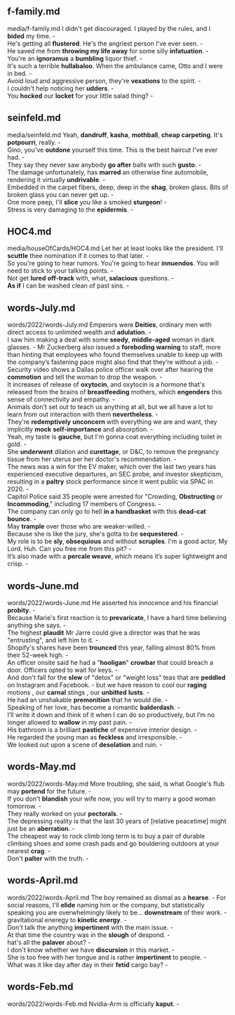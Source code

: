 ## f-family.md ## 
media/f-family.md
I didn't get discouraged. I played by the rules, and I **bided** my time. -  
He's getting all **flustered**. He's the angriest person I've ever seen. -  
He saved me from **throwing my life away** for some silly **infatuation**. -  
You're an **ignoramus** a **bumbling** liquor thief. -  
It's such a terrible **hullabaloo**. When the ambulance came, Otto and I were in bed. -  
Avoid loud and aggressive person, they're **vexations** to the spirit. -  
I couldn't help noticing her **udders**. -  
You **hocked** our **locket** for your little salad thing? -   

## seinfeld.md ## 
media/seinfeld.md
Yeah, **dandruff**, **kasha**, **mothball**, **cheap carpeting**. It's **potpourri**, really. -  
Gino, you've **outdone** yourself this time. This is the best haircut I've ever had. -  
They say they never saw anybody **go after** balls with such **gusto**. -  
The damage unfortunately, has **marred** an otherwise fine automobile, rendering it virtually **undrivable**. -  
Embedded in the carpet fibers, deep, deep in the **shag**, broken glass. Bits of broken glass you can never get up. -    
One more peep, I'll **slice** you like a smoked **sturgeon**! -  
Stress is very damaging to the **epidermis**. -  

## HOC4.md ## 
media/houseOfCards/HOC4.md
Let her at least looks like the president. I'll **scuttle** thee nomination if it comes to that later. -  
So you're going to hear rumors. You're going to hear **innuendos**. You will need to stick to your talking points. -   
Not get **lured** **off-track** with, what, **salacious** questions. -  
**As if** I can be washed clean of past sins. -  

## words-July.md ## 
words/2022/words-July.md
Emperors were **Deities**, ordinary men with direct access to unlimited wealth and **adulation**. -  
I saw him making a deal with some **seedy**, **middle-aged** woman in dark glasses. - 
Mr Zuckerberg also issued a **foreboding warning** to staff, more than hinting that employees who found themselves unable to keep up with the company’s fastening pace might also find that they’re without a job. -  
Security video shows a Dallas police officer walk over after hearing the **commotion** and tell the woman to drop the weapon. -  
It increases of release of **oxytocin**, and oxytocin is a hormone that's released from the brains of **breastfeeding** mothers, which **engenders** this sense of connectivity and empathy. -  
Animals don't set out to teach us anything at all, but we all have a lot to learn from out interaction with them **nevertheless**. -   
They're **redemptively** **unconcern** with everything we are and want, they implicitly **mock** **self-importance** and absorption. -  
Yeah, my taste is **gauche**, but I'm gonna coat everything including toilet in gold. -  
She **underwent** dilation and **curettage**, or D&C, to remove the pregnancy tissue from her uterus per her doctor's recommendation. -  
The news was a win for the EV maker, which over the last two years has experienced executive departures, an SEC probe, and investor skepticism, resulting in a **paltry** stock performance since it went public via SPAC in 2020. -  
Capitol Police said 35 people were arrested for "Crowding, **Obstructing** or **Incommoding**," including 17 members of Congress. -  
The company can only go to hell **in a handbasket** with this **dead-cat bounce**. -  
May **trample** over those who are weaker-willed. -  
Because she is like the jury, she's gotta to be **sequestered**. -  
My role is to be **sly**, **obsequious** and without **scruples**. I'm a good actor, My Lord. Huh. Can you free me from this pit? -  
It’s also made with a **percale weave**, which means it’s super lightweight and crisp. -  

## words-June.md ## 
words/2022/words-June.md
He asserted his innocence and his financial **probity**.  -  
Because Marie's first reaction is to **prevaricate**, I have a hard time believing anything she says. -  
The highest **plaudit** Mr Jarre could give a director was that he was "entrusting", and left him to it. -  
Shopify's shares have been **trounced** this year, falling almost 80% from their 52-week high. -  
An officer onsite said he had a "**hooligan**" **crowbar** that could breach a door. Officers opted to wait for keys. -  
And don't fall for the **slew** of "detox" or "weight loss" teas that are **peddled** on Instagram and Facebook. - 
but we have reason to cool our **raging** motions , our **carnal** stings , our **unbitted** **lusts**. -  
He had an unshakable **premonition** that he would die. -  
Speaking of her love, has become a romantic **balderdash**. -  
I’ll write it down and think of it when I can do so productively, but I’m no longer allowed to **wallow** in my past pain. -  
His bathroom is a brilliant **pastiche** of expensive interior design. -  
He regarded the young man as **feckless** and irresponsible. -  
We looked out upon a scene of **desolation** and ruin. -  

## words-May.md ## 
words/2022/words-May.md
More troubling, she said, is what Google's flub may **portend** for the future. -  
If you don't **blandish** your wife now, you will try to marry a good woman tomorrow. -   
They really worked on your **pectorals**. -  
The depressing reality is that the last 30 years of [relative peacetime] might just be an **aberration**. -  
The cheapest way to rock climb long term is to buy a pair of durable climbing shoes and some crash pads and go bouldering outdoors at your nearest **crag**. -  
Don't **palter** with the truth. -  

## words-April.md ## 
words/2022/words-April.md
The boy remained as dismal as a **hearse**. - 
For social reasons, I'll **elide** naming him or the company, but statistically speaking you are overwhelmingly likely to be... **downstream** of their work. -  
gravitational eneregy to **kinetic energy**. -  
Don't talk the anything **impertinent** with the main issue. -  
At that time the country was in the **slough** of despond. -  
hat's all the **palaver** about? -  
I don't know whether we have **discursion** in this market. -  
She is too free with her tongue and is rather **impertinent** to people. -  
What was it like day after day in their **fetid** cargo bay? -  

## words-Feb.md ## 
words/2022/words-Feb.md
Nvidia-Arm is officially **kaput**. -  
